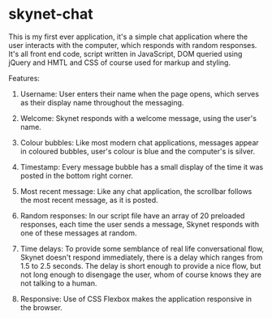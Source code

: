 # skynet-chat

This is my first ever application, it's a simple chat application where the user interacts with the computer, which responds with random responses. It's all front end code, script written in JavaScript, DOM queried using jQuery and HMTL and CSS of course used for markup and styling.

Features:

1) Username: User enters their name when the page opens, which serves as their display name throughout the messaging.

2) Welcome: Skynet responds with a welcome message, using the user's name.

3) Colour bubbles: Like most modern chat applications, messages appear in coloured bubbles, user's colour is blue and the computer's is
   silver.

4) Timestamp: Every message bubble has a small display of the time it was posted in the bottom right corner.

5) Most recent message: Like any chat application, the scrollbar follows the most recent message, as it is posted.

6) Random responses: In our script file have an array of 20 preloaded responses, each time the user sends a message, Skynet responds with 
   one of these messages at random.

7) Time delays: To provide some semblance of real life conversational flow, Skynet doesn't respond immediately, there is a delay which
   ranges from 1.5 to 2.5 seconds. The delay is short enough to provide a nice flow, but not long enough to disengage the user, whom of course
   knows they are not talking to a human.

8) Responsive: Use of CSS Flexbox makes the application responsive in the browser.